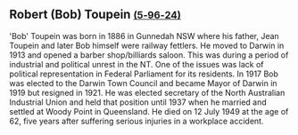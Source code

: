 ## Robert (Bob) Toupein <small>[(5‑96‑24)](https://brisbane.discovereverafter.com/profile/31710869 "Go to Memorial Information" )</small>

'Bob' Toupein was born in 1886 in Gunnedah NSW where his father, Jean Toupein and later Bob himself were railway fettlers. He moved to Darwin in 1913 and opened a barber shop/billiards saloon. This was during a period of industrial and political unrest in the NT. One of the issues was lack of political representation in Federal Parliament for its residents. In 1917 Bob was elected to the Darwin Town Council and became Mayor of Darwin in 1919 but resigned in 1921. He was elected secretary of the North Australian Industrial Union and held that position until 1937 when he married and settled at Woody Point in Queensland. He died on 12 July 1949 at the age of 62, five years after suffering serious injuries in a workplace accident.
